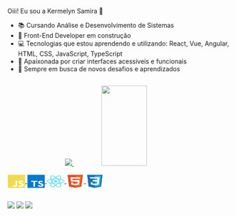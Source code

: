 Oiii! Eu sou a Kermelyn Samira 👋
 - 📚 Cursando Análise e Desenvolvimento de Sistemas
 - 🚧 Front-End Developer em construção
 - 💻 Tecnologias que estou aprendendo e utilizando: React, Vue, Angular, HTML, CSS, JavaScript, TypeScript
 - 🚀 Apaixonada por criar interfaces acessíveis e funcionais
 - 🌱 Sempre em busca de novos desafios e aprendizados

## 
<div align="center">
  <a href="https://github.com/kermysamira">
  <img height="180em" src="https://github-readme-stats.vercel.app/api?username=kermysamira&show_icons=true&theme=dracula&include_all_commits=true&count_private=true"/>
  <img height="180em"  width="45%" src="https://github-readme-stats.vercel.app/api/top-langs/?username=kermysamira&layout=compact&langs_count=7&theme=dracula"/>
</div>
<div style="display: inline_block"><br>
    <img align="center" alt="Kermy-Js" height="30" width="40" src="https://raw.githubusercontent.com/devicons/devicon/master/icons/javascript/javascript-plain.svg">
  <img align="center" alt="Kermy-Ts" height="30" width="40" src="https://raw.githubusercontent.com/devicons/devicon/master/icons/typescript/typescript-plain.svg">
  <img align="center" alt="Kermy-React" height="30" width="40" src="https://raw.githubusercontent.com/devicons/devicon/master/icons/react/react-original.svg">
  <img align="center" alt="Kermy-HTML" height="30" width="40" src="https://raw.githubusercontent.com/devicons/devicon/master/icons/html5/html5-original.svg">
  <img align="center" alt="Kermy-CSS" height="30" width="40" src="https://raw.githubusercontent.com/devicons/devicon/master/icons/css3/css3-original.svg">
</div>

##

<div> 
  <a href = "mailto:kermelynsamira@gmail.com"><img src="https://img.shields.io/badge/-Gmail-%23333?style=for-the-badge&logo=gmail&logoColor=white" target="_blank"></a>
  <a href="https://www.linkedin.com/in/kermelyn-samira-b72431333/" target="_blank"><img src="https://img.shields.io/badge/-LinkedIn-%230077B5?style=for-the-badge&logo=linkedin&logoColor=white" target="_blank"></a>
  <a href="https://www.instagram.com/littlekhaos_/" target="_blank"><img src="https://img.shields.io/badge/-Instagram-%23E4405F?style=for-the-badge&logo=instagram&logoColor=white" target="_blank"></a>
</div>
